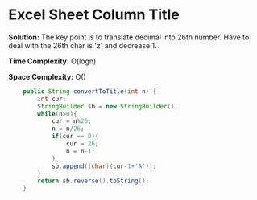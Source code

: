 # Excel Sheet Column Title
**Solution:** The key point is to translate decimal into 26th number. Have to deal with the 26th char is 'z' and decrease 1.

**Time Complexity:** O(logn)

**Space Complexity:** O()


```java
    public String convertToTitle(int n) {
        int cur;
        StringBuilder sb = new StringBuilder();
        while(n>0){
            cur = n%26;
            n = n/26;
            if(cur == 0){
                cur = 26;
                n = n-1;
            }
            sb.append((char)(cur-1+'A'));
        }
        return sb.reverse().toString();
    }
```